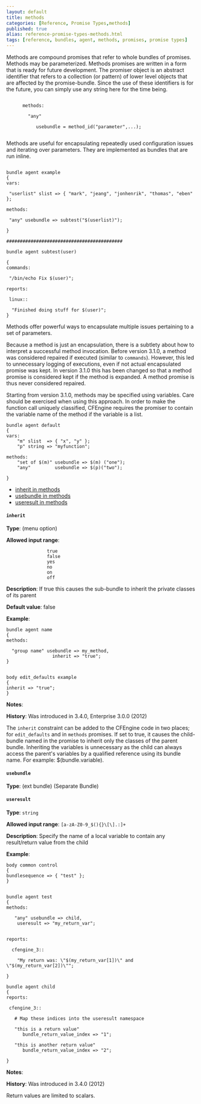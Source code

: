 ```yaml
---
layout: default
title: methods
categories: [Reference, Promise Types,methods]
published: true
alias: reference-promise-types-methods.html
tags: [reference, bundles, agent, methods, promises, promise types]
---
```


Methods are compound promises that refer to whole bundles of promises.
Methods may be parameterized. Methods promises are written in a form
that is ready for future development. The promiser object is an abstract
identifier that refers to a collection (or pattern) of lower level
objects that are affected by the promise-bundle. Since the use of these
identifiers is for the future, you can simply use any string here for
the time being.

```cf3
     
      methods:
     
        "any"
     
           usebundle = method_id("parameter",...);
     
```

Methods are useful for encapsulating repeatedly used configuration issues and 
iterating over parameters. They are implemented as bundles that are run 
inline.

  

```cf3

bundle agent example
{
vars:

 "userlist" slist => { "mark", "jeang", "jonhenrik", "thomas", "eben" };

methods:

 "any" usebundle => subtest("$(userlist)");

}

###########################################

bundle agent subtest(user)

{
commands:

 "/bin/echo Fix $(user)";

reports:

 linux::

  "Finished doing stuff for $(user)";
}

```

  

Methods offer powerful ways to encapsulate multiple issues pertaining to
a set of parameters.

Because a method is just an encapsulation, there is a subtlety about how
to interpret a successful method invocation. Before version 3.1.0, a
method was considered repaired if executed (similar to `commands`).
However, this led to unnecessary logging of executions, even if not
actual encapsulated promise was kept. In version 3.1.0 this has been
changed so that a method promise is considered kept if the method is
expanded. A method promise is thus never considered repaired.

Starting from version 3.1.0, methods may be specified using variables.
Care should be exercised when using this approach. In order to make the
function call uniquely classified, CFEngine requires the promiser to
contain the variable name of the method if the variable is a list.

```cf3
bundle agent default
{
vars:
    "m" slist  => { "x", "y" };
    "p" string => "myfunction";

methods:
    "set of $(m)" usebundle => $(m) ("one");
    "any"         usebundle => $(p)("two");
    
}
```

-   [inherit in methods](#inherit-in-methods)
-   [usebundle in methods](#usebundle-in-methods)
-   [useresult in methods](#useresult-in-methods)

#### `inherit`

**Type**: (menu option)

**Allowed input range**:   

```cf3
               true
               false
               yes
               no
               on
               off
```

**Description**: If true this causes the sub-bundle to inherit the private
classes of its parent

**Default value**: false

**Example**:  
   

```cf3
bundle agent name
{
methods:

  "group name" usebundle => my_method,
                 inherit => "true";
}


body edit_defaults example
{
inherit => "true";
}
```

**Notes**:  
   

**History**: Was introduced in 3.4.0, Enterprise 3.0.0 (2012)

The `inherit` constraint can be added to the CFEngine code in two
places; for `edit_defaults` and in `methods` promises. If set to true,
it causes the child-bundle named in the promise to inherit only the
classes of the parent bundle. Inheriting the variables is unnecessary as
the child can always access the parent's variables by a qualified
reference using its bundle name. For example: \$(bundle.variable).

#### `usebundle`

**Type**: (ext bundle) (Separate Bundle)

#### `useresult`

**Type**: `string`

**Allowed input range**: `[a-zA-Z0-9_$(){}\[\].:]+`

**Description**: Specify the name of a local variable to contain any
result/return value from the child

**Example**:  
   

```cf3
body common control
{
bundlesequence => { "test" };
}


bundle agent test
{
methods:

   "any" usebundle => child,
    useresult => "my_return_var";


reports:

  cfengine_3::

    "My return was: \"$(my_return_var[1])\" and \"$(my_return_var[2])\""; 
    
}

bundle agent child
{
reports:

 cfengine_3::

   # Map these indices into the useresult namespace

   "this is a return value"  
      bundle_return_value_index => "1";

   "this is another return value"  
      bundle_return_value_index => "2";

}
```

**Notes**:  
   

**History**: Was introduced in 3.4.0 (2012)

Return values are limited to scalars.
